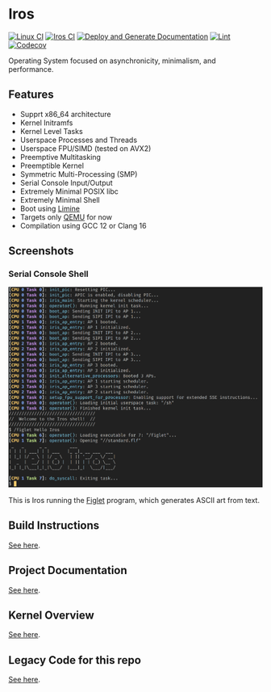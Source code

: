 # Iros

[![Linux CI](https://github.com/ColeTrammer/iros/actions/workflows/linux.yml/badge.svg)](https://github.com/ColeTrammer/iros/actions/workflows/linux.yml)
[![Iros CI](https://github.com/ColeTrammer/iros/actions/workflows/iros.yml/badge.svg)](https://github.com/ColeTrammer/iros/actions/workflows/iros.yml)
[![Deploy and Generate Documentation](https://github.com/ColeTrammer/iros/actions/workflows/docs.yml/badge.svg)](https://github.com/ColeTrammer/iros/actions/workflows/docs.yml)
[![Lint](https://github.com/ColeTrammer/iros/actions/workflows/lint.yml/badge.svg)](https://github.com/ColeTrammer/iros/actions/workflows/lint.yml)
[![Codecov](https://codecov.io/gh/ColeTrammer/iros/branch/iris/graph/badge.svg?token=XOF3ERG8YK)](https://codecov.io/gh/ColeTrammer/iros)

Operating System focused on asynchronicity, minimalism, and performance.

## Features

- Supprt x86_64 architecture
- Kernel Initramfs
- Kernel Level Tasks
- Userspace Processes and Threads
- Userspace FPU/SIMD (tested on AVX2)
- Preemptive Multitasking
- Preemptible Kernel
- Symmetric Multi-Processing (SMP)
- Serial Console Input/Output
- Extremely Minimal POSIX libc
- Extremely Minimal Shell
- Boot using [Limine](https://github.com/limine-bootloader/limine)
- Targets only [QEMU](https://www.qemu.org/) for now
- Compilation using GCC 12 or Clang 16

## Screenshots

### Serial Console Shell

![Figlet Demo](/docs/assets/figlet-demo.png)

This is Iros running the [Figlet](https://github.com/cmatsuoka/figlet) program, which generates ASCII art from text.

## Build Instructions

[See here](https://coletrammer.github.io/iros/md_docs_2build.html).

## Project Documentation

[See here](https://coletrammer.github.io/iros).

## Kernel Overview

[See here](https://coletrammer.github.io/iros/md_docs_2iris_2table__of__contents.html).

## Legacy Code for this repo

[See here](https://github.com/ColeTrammer/iros/tree/legacy).
